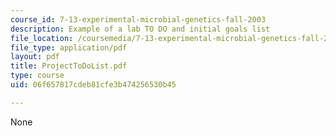 ```yaml
---
course_id: 7-13-experimental-microbial-genetics-fall-2003
description: Example of a lab TO DO and initial goals list
file_location: /coursemedia/7-13-experimental-microbial-genetics-fall-2003/06f657817cdeb81cfe3b474256530b45_ProjectToDoList.pdf
file_type: application/pdf
layout: pdf
title: ProjectToDoList.pdf
type: course
uid: 06f657817cdeb81cfe3b474256530b45

---
```

None